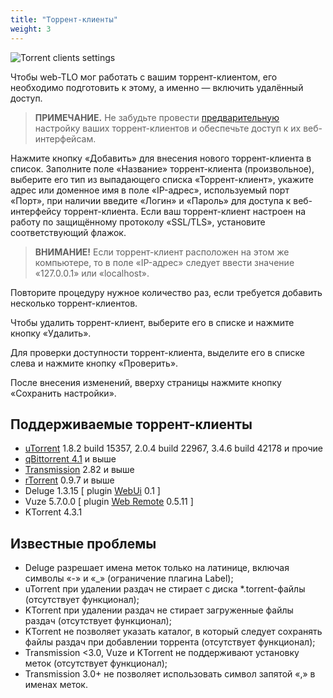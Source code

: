 ```yaml
---
title: "Торрент-клиенты"
weight: 3
---
```


![Torrent clients settings](https://user-images.githubusercontent.com/1829509/82585498-84558280-9baf-11ea-9978-d33f360002a3.png)

Чтобы web-TLO мог работать с вашим торрент-клиентом, его необходимо подготовить к этому, а именно — включить удалённый доступ.

> **ПРИМЕЧАНИЕ.** Не забудьте провести [предварительную](https://github.com/berkut-174/webtlo/wiki/Supported-torrent-clients) настройку ваших торрент-клиентов и обеспечьте доступ к их веб-интерфейсам.

Нажмите кнопку «Добавить» для внесения нового торрент-клиента в список. Заполните поле «Название» торрент-клиента (произвольное), выберите его тип из выпадающего списка «Торрент-клиент», укажите адрес или доменное имя в поле «IP-адрес», используемый порт «Порт», при наличии введите «Логин» и «Пароль» для доступа к веб-интерфейсу торрент-клиента. Если ваш торрент-клиент настроен на работу по защищённому протоколу «SSL/TLS», установите соответствующий флажок.

> **ВНИМАНИЕ!** Если торрент-клиент расположен на этом же компьютере, то в поле «IP-адрес» следует ввести значение «127.0.0.1» или «localhost».

Повторите процедуру нужное количество раз, если требуется добавить несколько торрент-клиентов.

Чтобы удалить торрент-клиент, выберите его в списке и нажмите кнопку «Удалить».

Для проверки доступности торрент-клиента, выделите его в списке слева и нажмите кнопку «Проверить».

После внесения изменений, вверху страницы нажмите кнопку «Сохранить настройки».

## Поддерживаемые торрент-клиенты

* [uTorrent](https://github.com/bittorrent/webui/wiki/Web-UI-API) 1.8.2 build 15357, 2.0.4 build 22967, 3.4.6 build 42178 и прочие
* [qBittorrent 4.1](https://github.com/qbittorrent/qBittorrent/wiki/Web-API-Documentation) и выше
* [Transmission](https://github.com/transmission/transmission/blob/2.9x/extras/rpc-spec.txt) 2.82 и выше
* [rTorrent](https://rtorrent-docs.readthedocs.io/en/latest/cmd-ref.html) 0.9.7 и выше
* Deluge 1.3.15 [ plugin [WebUi](https://deluge.readthedocs.io/en/latest/reference/webapi.html) 0.1 ]
* Vuze 5.7.0.0 [ plugin [Web Remote](http://plugins.vuze.com/details/xmwebui) 0.5.11 ]
* KTorrent 4.3.1

## Известные проблемы

* Deluge разрешает имена меток только на латинице, включая символы «-» и «_» (ограничение плагина Label);
* uTorrent при удалении раздач не стирает с диска *.torrent-файлы (отсутствует функционал);
* KTorrent при удалении раздач не стирает загруженные файлы раздач (отсутствует функционал);
* KTorrent не позволяет указать каталог, в который следует сохранять файлы раздач при добавлении торрента (отсутствует функционал);
* Transmission <3.0, Vuze и KTorrent не поддерживают установку меток (отсутствует функционал);
* Transmission 3.0+ не позволяет использовать символ запятой «,» в именах меток.
